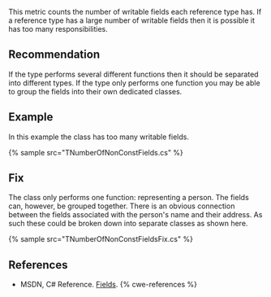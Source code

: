 This metric counts the number of writable fields each reference type has. If a reference type has a large number of writable fields then it is possible it has too many responsibilities.


## Recommendation
If the type performs several different functions then it should be separated into different types. If the type only performs one function you may be able to group the fields into their own dedicated classes.


## Example
In this example the class has too many writable fields.

{% sample src="TNumberOfNonConstFields.cs" %}

## Fix
The class only performs one function: representing a person. The fields can, however, be grouped together. There is an obvious connection between the fields associated with the person's name and their address. As such these could be broken down into separate classes as shown here.

{% sample src="TNumberOfNonConstFieldsFix.cs" %}

## References
* MSDN, C\# Reference. [Fields](http://msdn.microsoft.com/en-us/library/ms173118.aspx).
{% cwe-references %}
